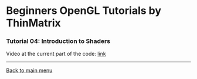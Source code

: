 # Beginners OpenGL Tutorials by ThinMatrix

### Tutorial 04: Introduction to Shaders

Video at the current part of the code: [link](https://youtu.be/AyNZG_mqGVE?list=PLRIWtICgwaX0u7Rf9zkZhLoLuZVfUksDP)

---

[Back to main menu](https://github.com/elitebox/OpenGLTutorial)
